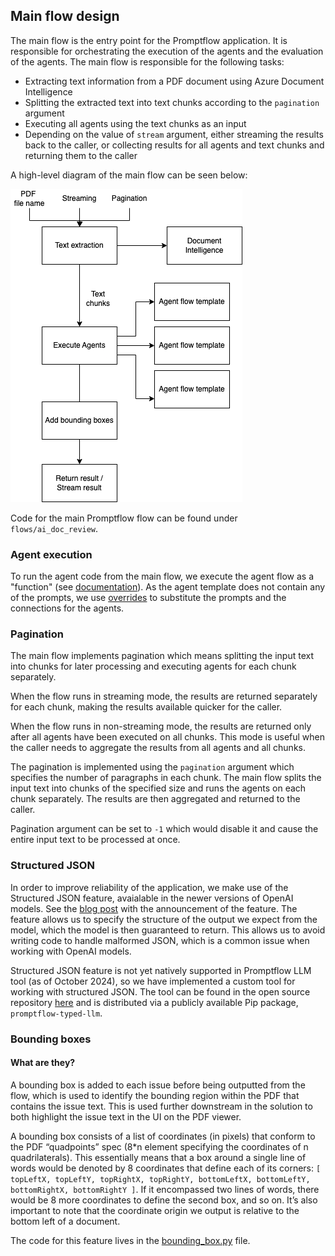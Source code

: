 ## Main flow design

The main flow is the entry point for the Promptflow application. It is responsible for orchestrating the execution of the agents and the evaluation of the agents. The main flow is responsible for the following tasks:

- Extracting text information from a PDF document using Azure Document Intelligence
- Splitting the extracted text into text chunks according to the `pagination` argument
- Executing all agents using the text chunks as an input
- Depending on the value of `stream` argument, either streaming the results back to the caller, or collecting results for all agents and text chunks and returning them to the caller

A high-level diagram of the main flow can be seen below:

![Main flow diagram](../images/MainFlow.drawio.png)

Code for the main Promptflow flow can be found under `flows/ai_doc_review`.

### Agent execution

To run the agent code from the main flow, we execute the agent flow as a "function" (see [documentation](https://microsoft.github.io/promptflow/how-to-guides/execute-flow-as-a-function.html)). As the agent template does not contain any of the prompts, we use [overrides](https://microsoft.github.io/promptflow/how-to-guides/execute-flow-as-a-function.html#local-flow-as-a-function-with-flow-inputs-override) to substitute the prompts and the connections for the agents.

### Pagination

The main flow implements pagination which means splitting the input text into chunks for later processing and executing agents for each chunk separately.

When the flow runs in streaming mode, the results are returned separately for each chunk, making the results available quicker for the caller.

When the flow runs in non-streaming mode, the results are returned only after all agents have been executed on all chunks. This mode is useful when the caller needs to aggregate the results from all agents and all chunks.

The pagination is implemented using the `pagination` argument which specifies the number of paragraphs in each chunk. The main flow splits the input text into chunks of the specified size and runs the agents on each chunk separately. The results are then aggregated and returned to the caller.

Pagination argument can be set to `-1` which would disable it and cause the entire input text to be processed at once.

### Structured JSON

In order to improve reliability of the application, we make use of the Structured JSON feature, avaialable in the newer versions of OpenAI models. See the [blog post](https://openai.com/index/introducing-structured-outputs-in-the-api/) with the announcement of the feature. The feature allows us to specify the structure of the output we expect from the model, which the model is then guaranteed to return. This allows us to avoid writing code to handle malformed JSON, which is a common issue when working with OpenAI models.

Structured JSON feature is not yet natively supported in Promptflow LLM tool (as of October 2024), so we have implemented a custom tool for working with structured JSON. The tool can be found in the open source repository [here](https://github.com/tanya-borisova/promptflow-typed-llm) and is distributed via a publicly available Pip package, `promptflow-typed-llm`.

### Bounding boxes

#### What are they?

A bounding box is added to each issue before being outputted from the flow, which is used to identify the bounding region within the PDF that contains the issue text. This is used further downstream in the solution to both highlight the issue text in the UI on the PDF viewer.

A bounding box consists of a list of coordinates (in pixels) that conform to the PDF “quadpoints” spec (8\*n element specifying the coordinates of n quadrilaterals). This essentially means that a box around a single line of words would be denoted by 8 coordinates that define each of its corners: `[ topLeftX, topLeftY, topRightX, topRightY, bottomLeftX, bottomLeftY, bottomRightX, bottomRightY ]`. If it encompassed two lines of words, there would be 8 more coordinates to define the second box, and so on. It’s also important to note that the coordinate origin we output is relative to the bottom left of a document.

The code for this feature lives in the [bounding_box.py](../../flows/ai_doc_review/bounding_box.py) file.
